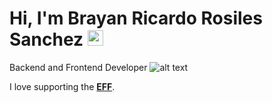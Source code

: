 
# Hi, I'm Brayan Ricardo Rosiles Sanchez <img src="https://media.giphy.com/media/hvRJCLFzcasrR4ia7z/giphy.gif" width="25px">
Backend and Frontend Developer
![alt text](https://miro.medium.com/max/3200/1*OF0xEMkWBv-69zvmNs6RDQ.gif) 


I love supporting the **[EFF](https://eff.org)**.


